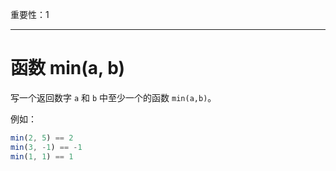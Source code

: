 重要性：1

---

# 函数 min(a, b)

写一个返回数字 `a` 和 `b` 中至少一个的函数 `min(a,b)`。

例如：

```js
min(2, 5) == 2
min(3, -1) == -1
min(1, 1) == 1
```

